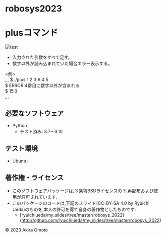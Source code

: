 # robosys2023

# plusコマンド
![test](https://github.com/stmotoaki/robosys2023/actions/workflows/test.yml/badge.svg)

* 入力された引数をすべて足す。
* 数字以外が読み込まれていた場合エラー表示する。

<例>  
,,,
$ ./plus 1 2 3 A 4 5  
$ ERROR:4番目に数字以外が含まれる  
$ 15.0  
,,,

## 必要なソフトウェア
* Python
  * テスト済み: 3.7～3.10

## テスト環境
* Ubuntu

## 著作権・ライセンス
* このソフトウェアパッケージは,３条項BSDライセンスの下,再配布および使用が許可されています.
* このパッケージのコードは,下記のスライド(CC-BY-SA 4.0 by Ryuichi Ueda)のものを,本人の許可を得て自身の著作物としたものです.
	* [ryuichiueda/my_slides/tree/master/robosys_2022] (http://github.com/ryuichiueda/my_slides/tree/master/robosys_2022)

© 2023 Akira Omoto
